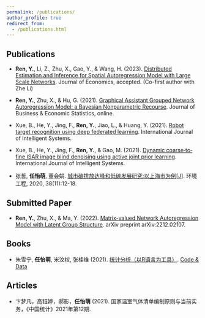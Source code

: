 ```yaml
---
permalink: /publications/
author_profile: true
redirect_from: 
  - /publications.html
---
```


## Publications

- **Ren, Y.**, Li, Z., Zhu, X., Gao, Y., & Wang, H. (2023). [Distributed Estimation and Inference for Spatial Autoregression Model with Large Scale Networks](https://arxiv.org/abs/2210.16634). Journal of Economics, accepted. (Co-first author with Zhe Li)

- **Ren, Y.**, Zhu, X., & Hu, G. (2021). [Graphical Assistant Grouped Network Autoregression Model: a Bayesian Nonparametric Recourse](https://www.tandfonline.com/doi/full/10.1080/07350015.2022.2143784). Journal of Business & Economic Statistics, online.

- Xue, B., He, Y., Jing, F., **Ren, Y.**, Jiao, L., & Huang, Y. (2021). [Robot target recognition using deep federated learning](https://onlinelibrary.wiley.com/doi/abs/10.1002/int.22606). International Journal of Intelligent Systems.

- Xue, B., He, Y., Jing, F., **Ren, Y.**, & Gao, M. (2021). [Dynamic coarse‐to‐fine ISAR image blind denoising using active joint prior learning](https://onlinelibrary.wiley.com/doi/abs/10.1002/int.22454). International Journal of Intelligent Systems.

- 张哲, **任怡萌**, 董会娟. [城市碳排放达峰和低碳发展研究:以上海市为例[J]](https://kns.cnki.net/kcms/detail/detail.aspx?dbcode=CJFD&dbname=CJFDLAST2021&filename=HJGC202011003&uniplatform=NZKPT&v=2bqQIWLHfC6qR6OGSmJodziK1kZ7rsMjSd7X4MmYNujFeiHm0u5ia0T58UCR%25mmd2BpbU). 环境工程, 2020, 38(11):12-18.

## Submitted Paper

- **Ren, Y.**, Zhu, X., & Ma, Y. (2022). [Matrix-valued Network Autoregression Model with Latent Group Structure](https://arxiv.org/abs/2212.02107). arXiv preprint arXiv:2212.02107.


## Books

- 朱雪宁, **任怡萌**, 米汶权, 张桂维 (2021). [统计分析（以R语言为工具）](https://item.jd.com/13422394.html). [Code & Data](https://xueningzhu.github.io/Statistical-Analysis-with-R/index.html)

## Articles

- 卞梦凡，高钰婷，郝影，**任怡萌** (2021). 国家温室气体清单编制原则与当前实务，《中国统计》2021年第12期.
